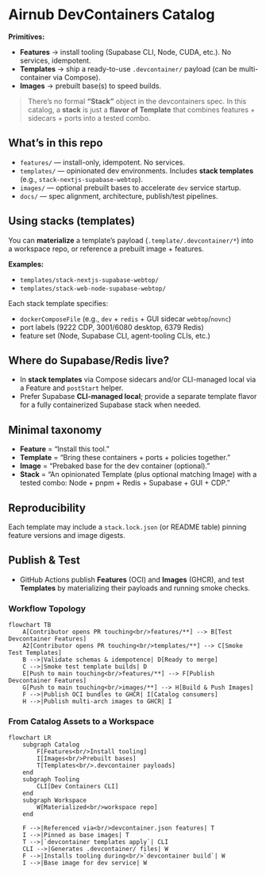 # Airnub DevContainers Catalog

**Primitives:**
- **Features** → install tooling (Supabase CLI, Node, CUDA, etc.). No services, idempotent.
- **Templates** → ship a ready-to-use `.devcontainer/` payload (can be multi-container via Compose).
- **Images** → prebuilt base(s) to speed builds.

> There’s no formal **“Stack”** object in the devcontainers spec. In this catalog, a **stack** is just a **flavor of Template** that combines features + sidecars + ports into a tested combo.

## What’s in this repo

- `features/` — install-only, idempotent. No services.
- `templates/` — opinionated dev environments. Includes **stack templates** (e.g., `stack-nextjs-supabase-webtop`).
- `images/` — optional prebuilt bases to accelerate `dev` service startup.
- `docs/` — spec alignment, architecture, publish/test pipelines.

## Using stacks (templates)

You can **materialize** a template’s payload (`.template/.devcontainer/*`) into a workspace repo, or reference a prebuilt image + features.

**Examples:**
- `templates/stack-nextjs-supabase-webtop/`
- `templates/stack-web-node-supabase-webtop/`

Each stack template specifies:
- `dockerComposeFile` (e.g., `dev` + `redis` + GUI sidecar `webtop`/`novnc`)
- port labels (9222 CDP, 3001/6080 desktop, 6379 Redis)
- feature set (Node, Supabase CLI, agent-tooling CLIs, etc.)

## Where do Supabase/Redis live?

- In **stack templates** via Compose sidecars and/or CLI-managed local via a Feature and `postStart` helper.
- Prefer Supabase **CLI-managed local**; provide a separate template flavor for a fully containerized Supabase stack when needed.

## Minimal taxonomy

- **Feature** = “Install this tool.”
- **Template** = “Bring these containers + ports + policies together.”
- **Image** = “Prebaked base for the dev container (optional).”
- **Stack** = “An opinionated Template (plus optional matching Image) with a tested combo: Node + pnpm + Redis + Supabase + GUI + CDP.”

## Reproducibility

Each template may include a `stack.lock.json` (or README table) pinning feature versions and image digests.

## Publish & Test

- GitHub Actions publish **Features** (OCI) and **Images** (GHCR), and test **Templates** by materializing their payloads and running smoke checks.

### Workflow Topology

```mermaid
flowchart TB
    A[Contributor opens PR touching<br/>features/**] --> B[Test Devcontainer Features]
    A2[Contributor opens PR touching<br/>templates/**] --> C[Smoke Test Templates]
    B -->|Validate schemas & idempotence| D[Ready to merge]
    C -->|Smoke test template builds| D
    E[Push to main touching<br/>features/**] --> F[Publish Devcontainer Features]
    G[Push to main touching<br/>images/**] --> H[Build & Push Images]
    F -->|Publish OCI bundles to GHCR| I[Catalog consumers]
    H -->|Publish multi-arch images to GHCR| I
```

### From Catalog Assets to a Workspace

```mermaid
flowchart LR
    subgraph Catalog
        F[Features<br/>Install tooling]
        I[Images<br/>Prebuilt bases]
        T[Templates<br/>.devcontainer payloads]
    end
    subgraph Tooling
        CLI[Dev Containers CLI]
    end
    subgraph Workspace
        W[Materialized<br/>workspace repo]
    end

    F -->|Referenced via<br/>devcontainer.json features| T
    I -->|Pinned as base images| T
    T -->|`devcontainer templates apply`| CLI
    CLI -->|Generates .devcontainer/ files| W
    F -->|Installs tooling during<br/>`devcontainer build`| W
    I -->|Base image for dev service| W
```
